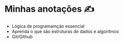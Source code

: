 # Minhas anotações ✍️

 - Lógica de programamção essencial
 - Aprenda o que são estruturas de dados e algoritmos
 - Git/Github

